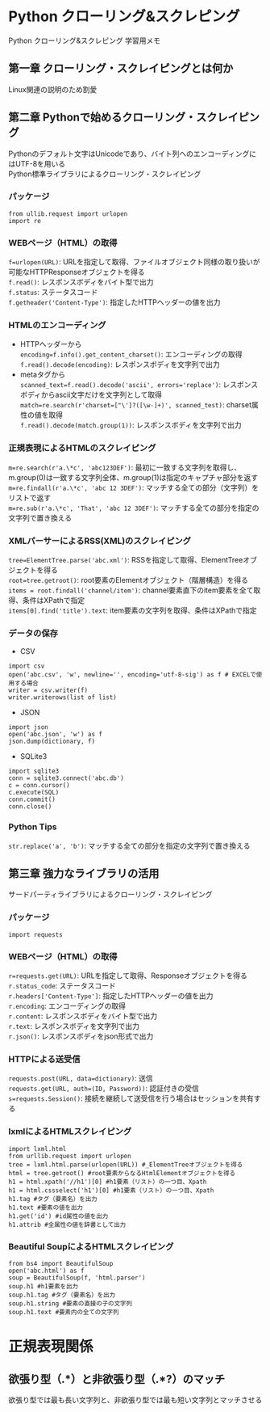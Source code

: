 # Python クローリング&スクレピング
Python クローリング&スクレピング 学習用メモ  

## 第一章 クローリング・スクレイピングとは何か  
Linux関連の説明のため割愛  

## 第二章 Pythonで始めるクローリング・スクレイピング  
Pythonのデフォルト文字はUnicodeであり、バイト列へのエンコーディングにはUTF-8を用いる  
Python標準ライブラリによるクローリング・スクレイピング  
### パッケージ  
`from ullib.request import urlopen`  
`import re`  
### WEBページ（HTML）の取得  
`f=urlopen(URL)`: URLを指定して取得、ファイルオブジェクト同様の取り扱いが可能なHTTPResponseオブジェクトを得る  
`f.read()`: レスポンスボディをバイト型で出力  
`f.status`: ステータスコード  
`f.getheader('Content-Type')`: 指定したHTTPヘッダーの値を出力  
### HTMLのエンコーディング
* HTTPヘッダーから  
`encoding=f.info().get_content_charset()`: エンコーディングの取得  
`f.read().decode(encoding)`: レスポンスボディを文字列で出力  
* metaタグから  
`scanned_text=f.read().decode('ascii', errors='replace')`: レスポンスボディからascii文字だけを文字列として取得  
`match=re.search(r'charset=["\']?([\w-]+)', scanned_test)`: charset属性の値を取得  
`f.read().decode(match.group(1))`: レスポンスボディを文字列で出力  
### 正規表現によるHTMLのスクレイピング  
`m=re.search(r'a.\*c', 'abc123DEF')`: 最初に一致する文字列を取得し、m.group(0)は一致する文字列全体、m.group(1)は指定のキャプチャ部分を返す  
`m=re.findall(r'a.\*c', 'abc 12 3DEF')`: マッチする全ての部分（文字列）をリストで返す  
`m=re.sub(r'a.\*c', 'That', 'abc 12 3DEF')`: マッチする全ての部分を指定の文字列で置き換える  
### XMLパーサーによるRSS(XML)のスクレイピング  
`tree=ElementTree.parse('abc.xml')`: RSSを指定して取得、ElementTreeオブジェクトを得る  
`root=tree.getroot()`: root要素のElementオブジェクト（階層構造）を得る  
`items = root.findall('channel/item')`: channel要素直下のitem要素を全て取得、条件はXPathで指定  
`items[0].find('title').text`: item要素の文字列を取得、条件はXPathで指定  
### データの保存  
* CSV  
~~~
import csv
open('abc.csv', 'w', newline='', encoding='utf-8-sig') as f # EXCELで使用する場合
writer = csv.writer(f)
writer.writerows(list of list)
~~~
* JSON  
~~~
import json
open('abc.json', 'w') as f
json.dump(dictionary, f)
~~~
* SQLite3  
~~~
import sqlite3
conn = sqlite3.connect('abc.db')
c = conn.cursor()
c.execute(SQL)
conn.commit()
conn.close()
~~~

### Python Tips  
`str.replace('a', 'b')`: マッチする全ての部分を指定の文字列で置き換える  

## 第三章 強力なライブラリの活用  
サードパーティライブラリによるクローリング・スクレイピング  
### パッケージ  
`import requests`  
### WEBページ（HTML）の取得  
`r=requests.get(URL)`: URLを指定して取得、Responseオブジェクトを得る  
`r.status_code`: ステータスコード  
`r.headers['Content-Type']`: 指定したHTTPヘッダーの値を出力  
`r.encoding`: エンコーディングの取得  
`r.content`: レスポンスボディをバイト型で出力  
`r.text`: レスポンスボディを文字列で出力  
`r.json()`: レスポンスボディをjson形式で出力  
### HTTPによる送受信  
`requests.post(URL, data=dictionary)`: 送信  
`requests.get(URL, auth=(ID, Password))`: 認証付きの受信  
`s=requests.Session()`: 接続を継続して送受信を行う場合はセッションを共有する  
### lxmlによるHTMLスクレイピング  
~~~
import lxml.html
from urllib.request import urlopen
tree = lxml.html.parse(urlopen(URL)) #_ElementTreeオブジェクトを得る
html = tree.getroot() #root要素からなるHtmlElementオブジェクトを得る
h1 = html.xpath('//h1')[0] #h1要素（リスト）の一つ目、Xpath
h1 = html.cssselect('h1')[0] #h1要素（リスト）の一つ目、Xpath
h1.tag #タグ（要素名）を出力
h1.text #要素の値を出力
h1.get('id') #id属性の値を出力
h1.attrib #全属性の値を辞書として出力
~~~
### Beautiful SoupによるHTMLスクレイピング  
~~~
from bs4 import BeautifulSoup
open('abc.html') as f
soup = BeautifulSoup(f, 'html.parser')
soup.h1 #h1要素を出力
soup.h1.tag #タグ（要素名）を出力
soup.h1.string #要素の直接の子の文字列
soup.h1.text #要素内の全ての文字列
~~~

# 正規表現関係  
## 欲張り型（.\*）と非欲張り型（.\*?）のマッチ  
欲張り型では最も長い文字列と、非欲張り型では最も短い文字列とマッチさせる  


